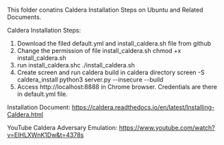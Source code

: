 This folder conatins Caldera Installation Steps on Ubuntu and Related Documents.


Caldera Installation Steps:
1. Download the filed default.yml and install_caldera.sh file from github
2. Change the permission of file  install_caldera.sh
        chmod +x install_caldera.sh
3. run install_caldera.shc
        ./install_caldera.sh
4. Create screen and run caldera build in caldera directory 
         screen -S caldera_install
         python3 server.py --insecure --build
5. Access  http://localhost:8888 in Chrome browser. Credentials are there in default.yml file.

Installation Document: 
https://caldera.readthedocs.io/en/latest/Installing-Caldera.html


YouTube Caldera Adversary Emulation:
https://www.youtube.com/watch?v=EIHLXWnK1Dw&t=4378s
